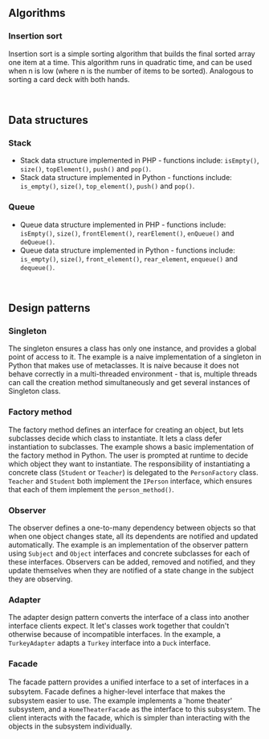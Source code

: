 ## Algorithms

### Insertion sort
Insertion sort is a simple sorting algorithm that builds the final sorted array one item at a time. This algorithm runs in quadratic time, and can be used when n is low (where n is the number of items to be sorted). Analogous to sorting a card deck with both hands.

</br>

## Data structures

### Stack
* Stack data structure implemented in PHP - functions include: `isEmpty()`, `size()`, `topElement()`, `push()` and `pop()`.
* Stack data structure implemented in Python - functions include: `is_empty()`, `size()`, `top_element()`, `push()` and `pop()`.

### Queue
* Queue data structure implemented in PHP - functions include: `isEmpty()`, `size()`, `frontElement()`, `rearElement()`, `enQueue()` and `deQueue()`.
* Queue data structure implemented in Python - functions include: `is_empty()`, `size()`, `front_element()`, `rear_element`, `enqueue()` and `dequeue()`.

</br>

## Design patterns

### Singleton
The singleton ensures a class has only one instance, and provides a global point of access to it. The example is a naive implementation of a singleton in Python that makes use of metaclasses. It is naive because it does not behave correctly in a multi-threaded environment - that is, multiple threads can call the creation method simultaneously and get several instances of Singleton class.

### Factory method
The factory method defines an interface for creating an object, but lets subclasses decide which class to instantiate. It lets a class defer instantiation to subclasses. The example shows a basic implementation of the factory method in Python. The user is prompted at runtime to decide which object they want to instantiate. The responsibility of instantiating a concrete class (`Student` or `Teacher`) is delegated to the `PersonFactory` class. `Teacher` and `Student` both implement the `IPerson` interface, which ensures that each of them implement the `person_method()`.

### Observer
The observer defines a one-to-many dependency between objects so that when one object changes state, all its dependents are notified and updated automatically. The example is an implementation of the observer pattern using `Subject` and `Object` interfaces and concrete subclasses for each of these interfaces. Observers can be added, removed and notified, and they update themselves when they are notified of a state change in the subject they are observing.

### Adapter
The adapter design pattern converts the interface of a class into another interface clients expect. It let's classes work together that couldn't otherwise because of incompatible interfaces. In the example, a `TurkeyAdapter` adapts a `Turkey` interface into a `Duck` interface.

### Facade
The facade pattern provides a uniﬁed interface to a set of interfaces in a subsytem. Facade deﬁnes a higher-level interface that makes the subsystem easier to use. The example implements a 'home theater' subsystem, and a `HomeTheaterFacade` as the interface to this subsystem. The client interacts with the facade, which is simpler than interacting with the objects in the subsystem individually.
